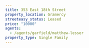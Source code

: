 ```yaml
---
title: 353 East 18th Street
property_location: Gramercy
streeteasy_status: Leased
price: "10000"
agents:
  - /agents/garfield/matthew-lesser
property_type: Single Family
---
```

